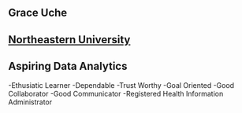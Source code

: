 ## Grace Uche

## [Northeastern University](https://github.com/graceuche/Resume)

## Aspiring Data Analytics 

-Ethusiatic Learner
-Dependable
-Trust Worthy
-Goal Oriented
-Good Collaborator
-Good Communicator
-Registered Health Information Administrator


